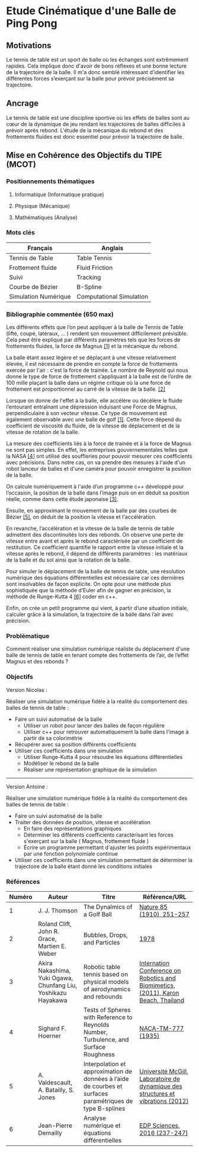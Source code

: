 # Etude Cinématique d'une Balle de Ping Pong

## Motivations

Le tennis de table est un sport de balle où les échanges sont extrêmement rapides. Cela implique donc d'avoir de bons réflexes et une bonne lecture de la trajectoire de la balle. Il m'a donc semblé intéressant d'identifier les différentes forces s’exerçant sur la balle pour prévoir précisément sa trajectoire.

## Ancrage

Le tennis de table est une discipline sportive où les effets de balles sont au cœur de la dynamique de jeu rendant les trajectoires de balles difficiles à prévoir après rebond. L'étude de la mécanique du rebond et des frottements fluides est donc essentiel pour prévoir la trajectoire de balle.

## Mise en Cohérence des Objectifs du TIPE (MCOT)

### Positionnements thématiques

1. Informatique (Informatique pratique)

2. Physique (Mécanique)

3. Mathématiques (Analyse)


### Mots clés

| Français             | Anglais                  |
| -------------------- | ------------------------ |
| Tennis de Table      | Table Tennis             |
| Frottement fluide    | Fluid Friction           |
| Suivi                | Tracking                 |
| Courbe de Bézier     | B-Spline                 |
| Simulation Numérique | Computational Simulation |


### Bibliographie commentée (650 max)

Les différents effets que l’on peut appliquer à la balle de Tennis de Table (lifté, coupé, latéraux, … ) rendent son mouvement difficilement prévisible. Cela peut être expliqué par différents paramètres tels que les forces de frottements fluides, la force de Magnus [[1]](#Références) et la mécanique du rebond.

La balle étant assez légère et se déplaçant à une vitesse relativement élevée, il est nécessaire de prendre en compte la force de frottements exercée par l'air : c'est la force de trainée. Le nombre de Reynold qui nous donne le type de force de frottement s’appliquant à la balle est de l’ordre de 100 mille plaçant la balle dans un régime critique où la une force de frottement est proportionnel au carré de la vitesse de la balle. [[2]](#Références)

Lorsque on donne de l'effet à la balle, elle accélère ou décélère le fluide l’entourant entraînant une dépression induisant une Force de Magnus, perpendiculaire à son vecteur vitesse. Ce type de mouvement est également observable avec une balle de golf [[1]](#Références). Cette force dépend du coefficient de viscosité du fluide, de la vitesse de déplacement et de la vitesse de rotation de la balle.

La mesure des coefficients liés à la force de trainée et à la force de Magnus ne sont pas simples. En effet, les entreprises gouvernementales telles que la NASA [[4]](#Références) ont utilisé des souffleries pour pouvoir mesurer ces coefficients avec précisions. Dans notre cas, on va prendre des mesures à l'aide d'un robot lanceur de balles et d'une caméra pour pouvoir enregistrer la position de la balle.

On calcule numériquement à l'aide d’un programme c++ développé pour l’occasion, la position de la balle dans l’image puis on en déduit sa position réelle, comme dans cette étude japonaise [[3]](#Références).

Ensuite, en approximant le mouvement de la balle par des courbes de Bézier [[5]](#Références), on déduit de la position la vitesse et l'accélération.

En revanche, l’accélération et la vitesse de la balle de tennis de table admettent des discontinuités lors des rebonds. On observe une perte de vitesse entre avant et après le rebond caractérisée par un coefficient de restitution. Ce coefficient quantifie le rapport entre la vitesse initiale et la vitesse après le rebond, il dépend de différents paramètres : les matériaux de la balle et du sol ainsi que la rotation de la balle.

Pour simuler le déplacement de la balle de tennis de table, une résolution numérique des équations différentielles est nécessaire car ces dernières sont insolvables de façon explicite. On opte pour une méthode plus sophistiquée que la méthode d’Euler afin de gagner en précision, la méthode de Runge-Kutta 4 [[6]](#Références) coder en c++.

Enfin, on crée un petit programme qui vient, à partir d’une situation initiale, calculer grâce à la simulation, la trajectoire de la balle dans l’air avec précision.

### Problématique

Comment réaliser une simulation numérique réaliste du déplacement d'une balle de tennis de table en tenant compte des frottements de l’air, de l’effet Magnus et des rebonds ?

### Objectifs

Version Nicolas :

Réaliser une simulation numérique fidèle à la réalité du comportement des balles de tennis de table :
- Faire un suivi automatisé de la balle
  - Utiliser un robot pour lancer des balles de façon régulière
  - Utiliser c++ pour retrouver automatiquement la balle dans l'image à partir de sa colorimétrie
- Récupérer avec sa position différents coefficients
- Utiliser ces coefficients dans une simulation
  - Utiliser Runge-Kutta 4 pour résoudre les équations différentielles
  - Modéliser le rebond de la balle
  - Réaliser une représentation graphique de la simulation
---
Version Antoine :

Réaliser une simulation numérique fidèle à la réalité du comportement des balles de tennis de table :
- Faire un suivi automatisé de la balle
- Traiter des données de position, vitesse et accélération
  - En faire des représentations graphiques
  - Déterminer les différents coefficients caractérisant les forces s'exerçant sur la balle ( Magnus, frottement fluide )
  - Écrire un programme permettant d'ajuster les pointts expérimentaux par une fonction polynomiale continue
- Utiliser ces coefficients dans une simulation permettant de déterminer la trajectoire de la balle étant donné les conditions initiales


### Références
|Numéro|Auteur|Titre|Référence/URL|
|---|---|---|---|
|1|J. J. Thomson|The Dynalmics of a Golf Ball|[Nature 85 (1910), 251-257](sources/The-dynamics-of-a-golf-ball.pdf)|
|2|Roland Clift, John R. Grace, Martien E. Weber|Bubbles, Drops, and Particles|[1978](sources/Bubbles-drops-and-particles.epub)|
|3|Akira Nakashima, Yuki Ogawa, Chunfang Liu, Yoshikazu Hayakawa|Robotic table tennis based on physical models of aerodynamics and rebounds|[Internation Conference on Robotics and Biomimetics, (2011), Karon Beach, Thailand](sources/Robotic-Table-Tennis-based-on-Physical-Models-of-Aerodynamics-and-Rebounds.pdf)|
|4|Sighard F. Hoerner|Tests of Spheres with Reference to Reynolds Number, Turbulence, and Surface Roughness|[NACA-TM-777 (1935)](sources/NACA-test-of-spheres-with-reference-to-reynolds-number-turbulence-and-surface-roughness.pdf)|
|5|A. Valdescault, A. Batailly, S. Jones|Interpolation et approximation de données à l’aide de courbes et surfaces paramétriques de type B-splines|[Université McGill, Laboratoire de dynamique des structures et vibrations (2012)](sources/Splines-3D.pdf)|
|6|Jean-Pierre Demailly|Analyse numérique et équations différentielles|[EDP Sciences, 2016 (237-247)](sources/Analyse-numérique-et-équations-différentielles-Jean-Pierre-DEMAILLY.pdf)|
